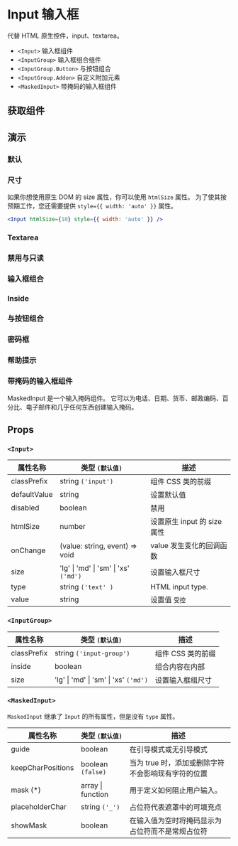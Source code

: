 # Input 输入框

代替 HTML 原生控件，input、textarea。

- `<Input>` 输入框组件
- `<InputGroup>` 输入框组合组件
- `<InputGroup.Button>` 与按钮组合
- `<InputGroup.Addon>` 自定义附加元素
- `<MaskedInput>` 带掩码的输入框组件

## 获取组件

<!--{include:(components/input/fragments/import.md)}-->

## 演示

### 默认

<!--{include:`basic.md`}-->

### 尺寸

<!--{include:`size.md`}-->

如果你想使用原生 DOM 的 size 属性，你可以使用 `htmlSize` 属性。
为了使其按预期工作，您还需要提供 `style={{ width: 'auto' }}` 属性。

```jsx
<Input htmlSize={10} style={{ width: 'auto' }} />
```

### Textarea

<!--{include:`textarea.md`}-->

### 禁用与只读

<!--{include:`disabled.md`}-->

### 输入框组合

<!--{include:`input-group.md`}-->

### Inside

<!--{include:`input-group-inside.md`}-->

### 与按钮组合

<!--{include:`input-group-button.md`}-->

### 密码框

<!--{include:`input-group-password.md`}-->

### 帮助提示

<!--{include:`tooltip.md`}-->

### 带掩码的输入框组件

MaskedInput 是一个输入掩码组件。 它可以为电话、日期、货币、邮政编码、百分比、电子邮件和几乎任何东西创建输入掩码。

<!--{include:`masked-input.md`}-->

## Props

### `<Input>`

| 属性名称     | 类型 `(默认值)`                                   | 描述                        |
| ------------ | ------------------------------------------------- | --------------------------- |
| classPrefix  | string `('input')`                                | 组件 CSS 类的前缀           |
| defaultValue | string                                            | 设置默认值                  |
| disabled     | boolean                                           | 禁用                        |
| htmlSize     | number                                            | 设置原生 input 的 size 属性 |
| onChange     | (value: string, event) => void                    | value 发生变化的回调函数    |
| size         | 'lg' &#124; 'md' &#124; 'sm' &#124; 'xs' `('md')` | 设置输入框尺寸              |
| type         | string `('text' )`                                | HTML input type.            |
| value        | string                                            | 设置值 `受控`               |

### `<InputGroup>`

| 属性名称    | 类型 `(默认值)`                                   | 描述              |
| ----------- | ------------------------------------------------- | ----------------- |
| classPrefix | string `('input-group')`                          | 组件 CSS 类的前缀 |
| inside      | boolean                                           | 组合内容在内部    |
| size        | 'lg' &#124; 'md' &#124; 'sm' &#124; 'xs' `('md')` | 设置输入框组尺寸  |

### `<MaskedInput>`

`MaskedInput` 继承了 `Input` 的所有属性，但是没有 `type` 属性。

| 属性名称          | 类型 `(默认值)`       | 描述                                               |
| ----------------- | --------------------- | -------------------------------------------------- |
| guide             | boolean               | 在引导模式或无引导模式                             |
| keepCharPositions | boolean `(false)`     | 当为 true 时，添加或删除字符不会影响现有字符的位置 |
| mask (\*)         | array &#124; function | 用于定义如何阻止用户输入。                         |
| placeholderChar   | string `('_')`        | 占位符代表遮罩中的可填充点                         |
| showMask          | boolean               | 在输入值为空时将掩码显示为占位符而不是常规占位符   |
